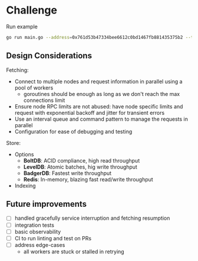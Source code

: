 # Challenge

Run example

```sh
go run main.go --address=0x761d53b47334bee6612c0bd1467fb881435375b2 --topic=0x3e54d0825ed78523037d00a81759237eb436ce774bd546993ee67a1b67b6e766 --rpcs="https://eth-sepolia-testnet.rpc.grove.city/v1/<TODO: API_KEY>;https://sepolia.infura.io/v3/<TODO: API_KEY>;https://rpc-sepolia.rockx.com/"
```

## Design Considerations

Fetching:

- Connect to multiple nodes and request information in parallel using a pool of workers
  - goroutines should be enough as long as we don't reach the max connections limit
- Ensure node RPC limits are not abused: have node specific limits and request with exponential backoff and jitter for transient errors
- Use an interval queue and command pattern to manage the requests in parallel
- Configuration for ease of debugging and testing

Store:

- Options
  - **BoltDB**: ACID compliance, high read throughput
  - **LevelDB**: Atomic batches, hig write throughput
  - **BadgerDB**: Fastest write throughput
  - **Redis**: In-memory, blazing fast read/write throughput
- Indexing

## Future improvements

- [ ] handled gracefully service interruption and fetching resumption
- [ ] integration tests
- [ ] basic observability
- [ ] CI to run linting and test on PRs
- [ ] address edge-cases
  - all workers are stuck or stalled in retrying
